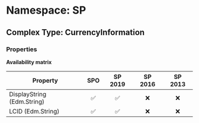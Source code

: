 # Namespace: SP

## Complex Type: CurrencyInformation

### Properties

**Availability matrix**

Property | SPO | SP 2019 | SP 2016 | SP 2013
----------|:---:|:-------:|:-------:|:-------:
DisplayString (Edm.String) | ✅ | ✅ | ❌ | ❌
LCID (Edm.String) | ✅ | ✅ | ❌ | ❌
